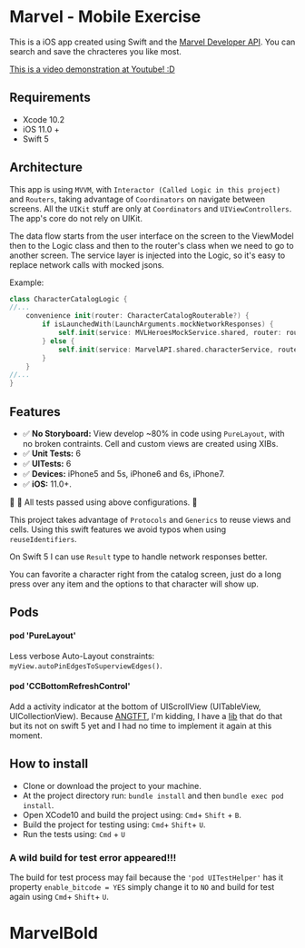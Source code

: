 # Marvel - Mobile Exercise #

This is a iOS app created using Swift and the [Marvel Developer API](https://developer.marvel.com/).
You can search and save the chracteres you like most.

[This is a video demonstration at Youtube! :D](https://www.youtube.com/watch?v=I3scHnU0QRk)

## Requirements

* Xcode 10.2
* iOS 11.0 +
* Swift 5

## Architecture

This app is using `MVVM`, with `Interactor (Called Logic in this project)` and `Routers`, taking advantage of `Coordinators` on navigate between screens.
All the `UIKit` stuff are only at `Coordinators` and `UIViewControllers`. The app's core do not rely on UIKit.

The data flow starts from the user interface on the screen to the ViewModel then to the Logic class and then to the router's class when we need to go to another screen. The service layer is injected into the Logic, so it's easy to replace  network calls with mocked jsons.

Example:
```Swift
class CharacterCatalogLogic {
//...
    convenience init(router: CharacterCatalogRouterable?) {
        if isLaunchedWith(LaunchArguments.mockNetworkResponses) {
            self.init(service: MVLHeroesMockService.shared, router: router)
        } else {
            self.init(service: MarvelAPI.shared.characterService, router: router)
        }
    }
//...
}
```

## Features

* ✅ **No Storyboard:** View develop ~80% in code using ```PureLayout```, with no broken contraints. Cell and custom views are created using XIBs.
* ✅ **Unit Tests:** 6
* ✅ **UITests:** 6
* ✅ **Devices:** iPhone5 and 5s, iPhone6 and 6s, iPhone7.
* ✅ **iOS:** 11.0+.

🌟 💯 All tests passed using above configurations. 🌟

This project takes advantage of `Protocols` and `Generics` to reuse views and cells. Using this swift features we avoid typos when using `reuseIdentifiers`.

On Swift 5 I can use `Result` type to handle network responses better. 

You can favorite a character right from the catalog screen, just do a long press over any item and the options to that character will show up.

## Pods
#### pod 'PureLayout'
Less verbose Auto-Layout constraints: `myView.autoPinEdgesToSuperviewEdges()`.

#### pod 'CCBottomRefreshControl'
Add a activity indicator at the bottom of UIScrollView (UITableView, UICollectionView). Because [ANGTFT](https://www.youtube.com/watch?v=pzZOc05BFHE), I'm kidding, I have a [lib](https://github.com/FelipeCardoso89/UILoadControl) that do that but its not on swift 5 yet and I had no time to implement it again at this moment. 

## How to install

* Clone or download the project to your machine.
* At the project directory run: ```bundle install``` and then ```bundle exec pod install```.
* Open XCode10 and build the project using: ```Cmd```+ ```Shift``` + ```B```.
* Build the project for testing using: ```Cmd```+ ```Shift```+ ```U```.
* Run the tests using: ```Cmd``` + ```U```

### A wild build for test error appeared!!!

The build for test process may fail because the ```'pod UITestHelper'``` has it property ```enable_bitcode = YES``` simply change it to ```NO``` and build for test again using ```Cmd```+ ```Shift```+ ```U```.
# MarvelBold
